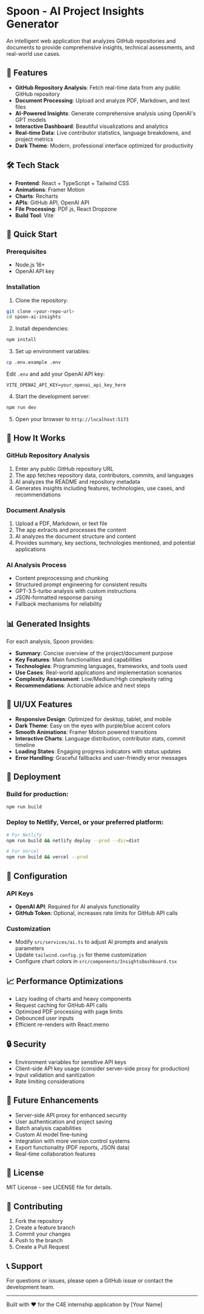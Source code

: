 # Spoon - AI Project Insights Generator

An intelligent web application that analyzes GitHub repositories and documents to provide comprehensive insights, technical assessments, and real-world use cases.

## 🚀 Features

- **GitHub Repository Analysis**: Fetch real-time data from any public GitHub repository
- **Document Processing**: Upload and analyze PDF, Markdown, and text files
- **AI-Powered Insights**: Generate comprehensive analysis using OpenAI's GPT models
- **Interactive Dashboard**: Beautiful visualizations and analytics
- **Real-time Data**: Live contributor statistics, language breakdowns, and project metrics
- **Dark Theme**: Modern, professional interface optimized for productivity

## 🛠 Tech Stack

- **Frontend**: React + TypeScript + Tailwind CSS
- **Animations**: Framer Motion
- **Charts**: Recharts
- **APIs**: GitHub API, OpenAI API
- **File Processing**: PDF.js, React Dropzone
- **Build Tool**: Vite

## 🏁 Quick Start

### Prerequisites

- Node.js 16+ 
- OpenAI API key

### Installation

1. Clone the repository:
```bash
git clone <your-repo-url>
cd spoon-ai-insights
```

2. Install dependencies:
```bash
npm install
```

3. Set up environment variables:
```bash
cp .env.example .env
```

Edit `.env` and add your OpenAI API key:
```
VITE_OPENAI_API_KEY=your_openai_api_key_here
```

4. Start the development server:
```bash
npm run dev
```

5. Open your browser to `http://localhost:5173`

## 🎯 How It Works

### GitHub Repository Analysis
1. Enter any public GitHub repository URL
2. The app fetches repository data, contributors, commits, and languages
3. AI analyzes the README and repository metadata
4. Generates insights including features, technologies, use cases, and recommendations

### Document Analysis
1. Upload a PDF, Markdown, or text file
2. The app extracts and processes the content
3. AI analyzes the document structure and content
4. Provides summary, key sections, technologies mentioned, and potential applications

### AI Analysis Process
- Content preprocessing and chunking
- Structured prompt engineering for consistent results
- GPT-3.5-turbo analysis with custom instructions
- JSON-formatted response parsing
- Fallback mechanisms for reliability

## 📊 Generated Insights

For each analysis, Spoon provides:

- **Summary**: Concise overview of the project/document purpose
- **Key Features**: Main functionalities and capabilities
- **Technologies**: Programming languages, frameworks, and tools used
- **Use Cases**: Real-world applications and implementation scenarios
- **Complexity Assessment**: Low/Medium/High complexity rating
- **Recommendations**: Actionable advice and next steps

## 🎨 UI/UX Features

- **Responsive Design**: Optimized for desktop, tablet, and mobile
- **Dark Theme**: Easy on the eyes with purple/blue accent colors
- **Smooth Animations**: Framer Motion powered transitions
- **Interactive Charts**: Language distribution, contributor stats, commit timeline
- **Loading States**: Engaging progress indicators with status updates
- **Error Handling**: Graceful fallbacks and user-friendly error messages

## 🚀 Deployment

### Build for production:
```bash
npm run build
```

### Deploy to Netlify, Vercel, or your preferred platform:
```bash
# For Netlify
npm run build && netlify deploy --prod --dir=dist

# For Vercel
npm run build && vercel --prod
```

## 🔧 Configuration

### API Keys
- **OpenAI API**: Required for AI analysis functionality
- **GitHub Token**: Optional, increases rate limits for GitHub API calls

### Customization
- Modify `src/services/ai.ts` to adjust AI prompts and analysis parameters
- Update `tailwind.config.js` for theme customization
- Configure chart colors in `src/components/InsightsDashboard.tsx`

## 📈 Performance Optimizations

- Lazy loading of charts and heavy components
- Request caching for GitHub API calls
- Optimized PDF processing with page limits
- Debounced user inputs
- Efficient re-renders with React.memo

## 🔒 Security

- Environment variables for sensitive API keys
- Client-side API key usage (consider server-side proxy for production)
- Input validation and sanitization
- Rate limiting considerations

## 🚧 Future Enhancements

- Server-side API proxy for enhanced security
- User authentication and project saving
- Batch analysis capabilities
- Custom AI model fine-tuning
- Integration with more version control systems
- Export functionality (PDF reports, JSON data)
- Real-time collaboration features

## 📝 License

MIT License - see LICENSE file for details.

## 🤝 Contributing

1. Fork the repository
2. Create a feature branch
3. Commit your changes
4. Push to the branch
5. Create a Pull Request

## 📞 Support

For questions or issues, please open a GitHub issue or contact the development team.

---

Built with ❤️ for the C4E internship application by [Your Name]
